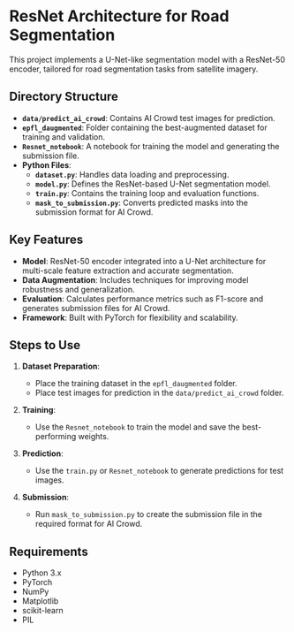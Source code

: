 # ResNet Architecture for Road Segmentation

This project implements a U-Net-like segmentation model with a ResNet-50 encoder, tailored for road segmentation tasks from satellite imagery.

## Directory Structure

- **`data/predict_ai_crowd`**: Contains AI Crowd test images for prediction.
- **`epfl_daugmented`**: Folder containing the best-augmented dataset for training and validation.
- **`Resnet_notebook`**: A notebook for training the model and generating the submission file.
- **Python Files**:
  - **`dataset.py`**: Handles data loading and preprocessing.
  - **`model.py`**: Defines the ResNet-based U-Net segmentation model.
  - **`train.py`**: Contains the training loop and evaluation functions.
  - **`mask_to_submission.py`**: Converts predicted masks into the submission format for AI Crowd.

## Key Features

- **Model**: ResNet-50 encoder integrated into a U-Net architecture for multi-scale feature extraction and accurate segmentation.
- **Data Augmentation**: Includes techniques for improving model robustness and generalization.
- **Evaluation**: Calculates performance metrics such as F1-score and generates submission files for AI Crowd.
- **Framework**: Built with PyTorch for flexibility and scalability.

## Steps to Use

1. **Dataset Preparation**:
   - Place the training dataset in the `epfl_daugmented` folder.
   - Place test images for prediction in the `data/predict_ai_crowd` folder.

2. **Training**:
   - Use the `Resnet_notebook` to train the model and save the best-performing weights.

3. **Prediction**:
   - Use the `train.py` or `Resnet_notebook` to generate predictions for test images.

4. **Submission**:
   - Run `mask_to_submission.py` to create the submission file in the required format for AI Crowd.

## Requirements

- Python 3.x
- PyTorch
- NumPy
- Matplotlib
- scikit-learn
- PIL
